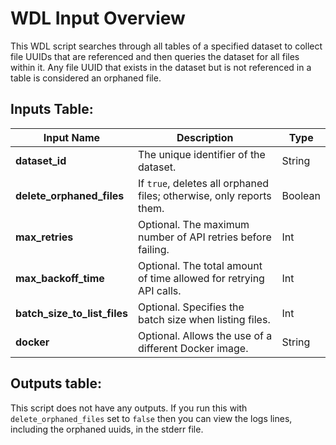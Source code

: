 # WDL Input Overview

This WDL script searches through all tables of a specified dataset to collect file UUIDs that are referenced and then queries the dataset for all files within it. Any file UUID that exists in the dataset but is not referenced in a table is considered an orphaned file.

## Inputs Table:

| Input Name                  | Description                                                                 | Type     |
|-----------------------------|-----------------------------------------------------------------------------|----------|
| **dataset_id**               | The unique identifier of the dataset.                                       | String   |
| **delete_orphaned_files**    | If `true`, deletes all orphaned files; otherwise, only reports them.         | Boolean  |
| **max_retries**              | Optional. The maximum number of API retries before failing.                  | Int      |
| **max_backoff_time**         | Optional. The total amount of time allowed for retrying API calls.           | Int      |
| **batch_size_to_list_files** | Optional. Specifies the batch size when listing files.                       | Int      |
| **docker**                   | Optional. Allows the use of a different Docker image.                        | String   |

## Outputs table:
This script does not have any outputs. If you run this with `delete_orphaned_files` set to `false` then you can view the logs lines, including the orphaned uuids, in the stderr file.